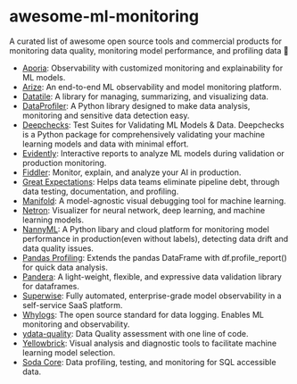 # awesome-ml-monitoring

A curated list of awesome open source tools and commercial products for monitoring data quality, monitoring model performance, and profiling data 🚀

 * [Aporia](https://www.aporia.com/): Observability with customized monitoring and explainability for ML models.
 * [Arize](https://github.com/Arize-ai/client_python): An end-to-end ML observability and model monitoring platform.
 * [Datatile](https://github.com/polyaxon/datatile): A library for managing, summarizing, and visualizing data.
 * [DataProfiler](https://github.com/capitalone/DataProfiler): A Python library designed to make data analysis, monitoring and sensitive data detection easy.
 * [Deepchecks](https://github.com/deepchecks/deepchecks): Test Suites for Validating ML Models & Data. Deepchecks is a Python package for comprehensively validating your machine learning models and data with minimal effort.
 * [Evidently](https://github.com/evidentlyai/evidently): Interactive reports to analyze ML models during validation or production monitoring.
 * [Fiddler](https://www.fiddler.ai/): Monitor, explain, and analyze your AI in production.
 * [Great Expectations](https://github.com/great-expectations/great_expectations): Helps data teams eliminate pipeline debt, through data testing, documentation, and profiling.
 * [Manifold](https://github.com/uber/manifold): A model-agnostic visual debugging tool for machine learning.
 * [Netron](https://github.com/lutzroeder/netron): Visualizer for neural network, deep learning, and machine learning models.
 * [NannyML](https://www.nannyml.com/): A Python libary and cloud platform for monitoring model performance in production(even without labels), detecting data drift and data quality issues. 
 * [Pandas Profiling](https://github.com/pandas-profiling/pandas-profiling): Extends the pandas DataFrame with df.profile_report() for quick data analysis.
 * [Pandera](https://github.com/pandera-dev/pandera): A light-weight, flexible, and expressive data validation library for dataframes.
 * [Superwise](https://www.superwise.ai): Fully automated, enterprise-grade model observability in a self-service SaaS platform.
 * [Whylogs](https://github.com/whylabs/whylogs): The open source standard for data logging. Enables ML monitoring and observability.
 * [ydata-quality](https://github.com/ydataai/ydata-quality): Data Quality assessment with one line of code.
 * [Yellowbrick](https://github.com/DistrictDataLabs/yellowbrick): Visual analysis and diagnostic tools to facilitate machine learning model selection.
 * [Soda Core](https://github.com/sodadata/soda-core): Data profiling, testing, and monitoring for SQL accessible data.
